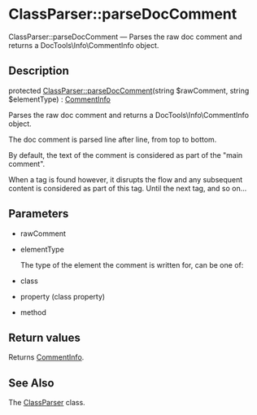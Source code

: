 ClassParser::parseDocComment
================

ClassParser::parseDocComment — Parses the raw doc comment and returns a DocTools\Info\CommentInfo object.

Description
---------------


protected [ClassParser::parseDocComment](https://github.com/lingtalfi/DocTools/blob/master/doc/api/DocTools/ClassParser/ClassParser/parseDocComment.md)(string $rawComment, string $elementType) : [CommentInfo](https://github.com/lingtalfi/DocTools/blob/master/doc/api/DocTools/Info/CommentInfo.md)




Parses the raw doc comment and returns a DocTools\Info\CommentInfo object.

The doc comment is parsed line after line, from top to bottom.

By default, the text of the comment is considered as part of
the "main comment".

When a tag is found however, it disrupts the flow and any subsequent content
is considered as part of this tag.
Until the next tag, and so on...




Parameters
--------------


- rawComment

    

- elementType

    The type of the element the comment is written for, can be one of:
- class
- property (class property)
- method


Return values
----------------

Returns [CommentInfo](https://github.com/lingtalfi/DocTools/blob/master/doc/api/DocTools/Info/CommentInfo.md).









See Also
-----------

The [ClassParser](https://github.com/lingtalfi/DocTools/blob/master/doc/api/DocTools/ClassParser/ClassParser.md) class.
